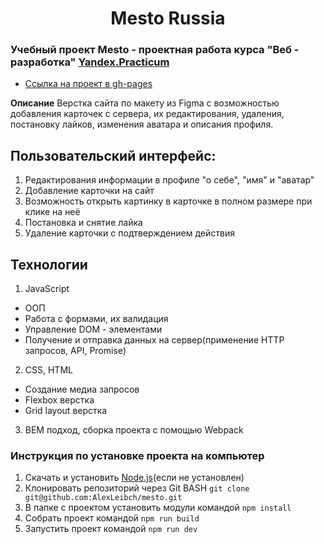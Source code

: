 <h1 align="center"> Mesto Russia </h1>

### Учебный проект Mesto - проектная работа курса "Веб - разработка" [Yandex.Practicum](https://praktikum.yandex.ru "Яндекс Практикум")


* [Ссылка на проект в gh-pages](https://alexleibch.github.io/mesto/)

**Описание**
Верстка сайта по макету из Figma с возможностью добавления карточек с сервера, их редактирования, удаления, постановку лайков, изменения аватара и описания профиля.

## Пользовательский интерфейс:
1.  Редактирования информации в профиле "о себе", "имя" и "аватар"
2.  Добавление карточки на сайт
3.  Возможность открыть картинку в карточке в полном размере при клике на неё
4.  Постановка и снятие лайка
5.  Удаление карточки с подтверждением действия

## Технологии
1. JavaScript
  - ООП
  - Работа с формами, их валидация
  - Управление DOM - элементами
  - Получение и отправка данных на сервер(применение HTTP запросов, API, Promise)
2. CSS, HTML
  - Создание медиа запросов
  - Flexbox верстка
  - Grid layout верстка

3. BEM подход, сборка проекта с помощью Webpack


### Инструкция по установке проекта на компьютер
1. Скачать и установить [Node.js](https://nodejs.org/en/download/)(если не установлен)
2. Клонировать репозиторий через Git BASH `git clone git@github.com:AlexLeibch/mesto.git`
3. В папке с проектом установить модули командой `npm install`
4. Собрать проект командой `npm run build`
5. Запустить проект командой `npm run dev`
